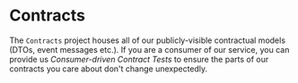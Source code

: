 # Contracts

The `Contracts` project houses all of our publicly-visible contractual models (DTOs, event messages etc.). If you are
a consumer of our service, you can provide us _Consumer-driven Contract Tests_ to ensure the parts of our contracts
you care about don't change unexpectedly.
